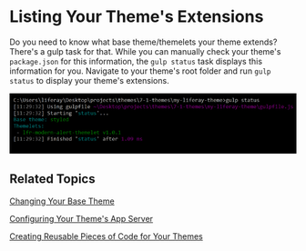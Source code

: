 # Listing Your Theme's Extensions [](id=listing-your-themes-extensions)

Do you need to know what base theme/themelets your theme extends? There's a gulp 
task for that. While you can manually check your theme's `package.json` for this 
information, the `gulp status` task displays this information for you. Navigate 
to your theme's root folder and run `gulp status` to display your theme's 
extensions.

![Figure 1: Run the `gulp status` task to list your theme's current extensions.](../../../../images/theme-dev-listing-theme-extensions.png)

## Related Topics [](id=related-topics)

[Changing Your Base Theme](/develop/tutorials/-/knowledge_base/7-1/changing-your-base-theme)

[Configuring Your Theme's App Server](/develop/tutorials/-/knowledge_base/7-1/configuring-your-themes-app-server)

[Creating Reusable Pieces of Code for Your Themes](/develop/tutorials/-/knowledge_base/7-1/creating-reusable-pieces-of-code-for-your-themes)
